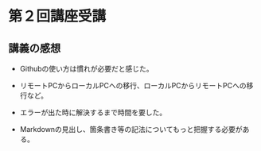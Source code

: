 # 第２回講座受講

## 講義の感想

* Githubの使い方は慣れが必要だと感じた。

* リモートPCからローカルPCへの移行、ローカルPCからリモートPCへの移行など。

* エラーが出た時に解決するまで時間を要した。

* Markdownの見出し、箇条書き等の記法についてもっと把握する必要がある。 